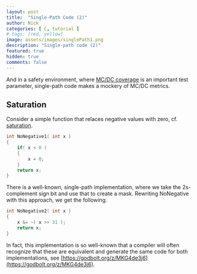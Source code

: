 ```yaml
---
layout: post
title:  "Single-Path Code (2)"
author: Nick
categories: [ C, tutorial ]
# tags: [red, yellow]
image: assets/images/singlePath1.png
description: "Single-path code (2)"
featured: true
hidden: true
comments: false
---
```



And in a safety environment, where
[MC/DC coverage](https://en.wikipedia.org/wiki/Modified_condition/decision_coverage)
is an important
test parameter, single-path code makes a mockery of MC/DC metrics.

## Saturation

Consider a simple function that relaces negative values with zero,
cf. [saturation](https://en.wikipedia.org/wiki/Saturation_arithmetic).

```c
int NoNegative1( int x )
{
    if( x < 0 )
    {
        x = 0;
    }
    return x;
}
```

There is a well-known, single-path implementation, where we take the 2s-complement
sign bit and use that to create a mask. Rewriting NoNegative with this approach,
we get the following.

```c
int NoNegative2( int x )
{
    x &= ~( x >> 31 );
    return x;
}
```

In fact, this implementation is so well-known that a compiler
will often recognize that these are equivalent and generate
the same code for both implementations,
see [https://godbolt.org/z/MKG4de3j6](https://godbolt.org/z/MKG4de3j6).
